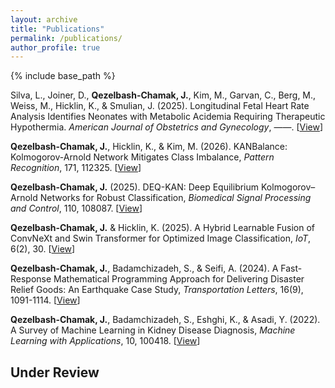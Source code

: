 ```yaml
---
layout: archive
title: "Publications"
permalink: /publications/
author_profile: true
---
```


{% include base_path %}


Silva, L., Joiner, D., **Qezelbash-Chamak, J.**, Kim, M., Garvan, C., Berg, M., Weiss, M., Hicklin, K., & Smulian, J. (2025). Longitudinal Fetal Heart Rate Analysis Identifies Neonates with Metabolic Acidemia Requiring Therapeutic Hypothermia. *American Journal of Obstetrics and Gynecology*, ——. [[View](https://www.sciencedirect.com/science/article/pii/S0002937825006738)]

**Qezelbash-Chamak, J.**, Hicklin, K., & Kim, M. (2026). KANBalance: Kolmogorov-Arnold Network Mitigates Class Imbalance, *Pattern Recognition*, 171, 112325. [[View](https://doi.org/10.1016/j.patcog.2025.112325)]

**Qezelbash-Chamak, J.** (2025). DEQ-KAN: Deep Equilibrium Kolmogorov–Arnold Networks for Robust Classification, *Biomedical Signal Processing and Control*, 110, 108087. [[View](https://doi.org/10.1016/j.bspc.2025.108087)]

**Qezelbash-Chamak, J.** & Hicklin, K. (2025). A Hybrid Learnable Fusion of ConvNeXt and Swin Transformer for Optimized Image Classification, *IoT*, 6(2), 30. [[View](https://doi.org/10.3390/iot6020030)]

**Qezelbash-Chamak, J.**, Badamchizadeh, S., & Seifi, A. (2024). A Fast-Response Mathematical Programming Approach for Delivering Disaster Relief Goods: An Earthquake Case Study, *Transportation Letters*, 16(9), 1091-1114. [[View](https://www.tandfonline.com/doi/abs/10.1080/19427867.2023.2270238)]

**Qezelbash-Chamak, J.**, Badamchizadeh, S., Eshghi, K., & Asadi, Y. (2022). A Survey of Machine Learning in Kidney Disease Diagnosis, *Machine Learning with Applications*, 10, 100418. [[View](https://doi.org/10.1016/j.mlwa.2022.100418)] 

Under Review
------
